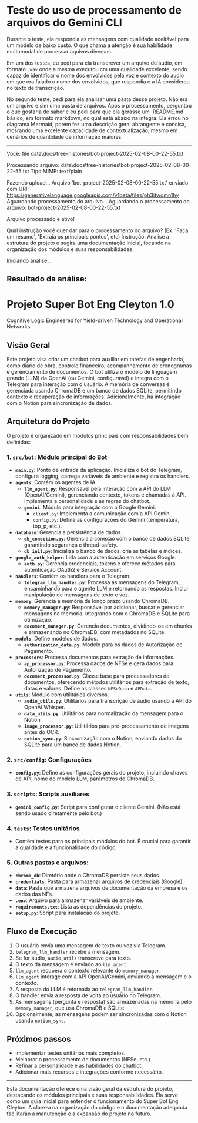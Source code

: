 # Teste do uso de processamento de arquivos do Gemini CLI

Durante o teste, ela respondia as mensagens com qualidade aceitável para um modelo de baixo custo. O que chama a atenção é sua habilidade multomodal de processar aquivos diversos. 

Em um dos testes, eu pedi para ela transcrever um arquivo de áudio, em formato `.wav` onde a mesma executou cm uma qualidade excelente, sendo capaz de identificar o nome dos envolvidos pela voz e contexto do audio em que era falado o nome dos envolvidos, que respondia e a IA considerou no texto de transcrição.

No segundo teste, pedi para ela analisar uma pasta desse projeto. Não era um arquivo e sim uma pasta de arquivos. Após o processamento, perguntou o que gostaria de saber e eu pedi para que ela gerasse um ´README.md` básico, em formato markdown, no qual está abaixo na íntegra. Ela errou no diagrama Mermaid, porém fez uma descrição geral abrangente e concisa, mosrando uma excelente capacidade de contextualização, mesmo em cenários de quantidade de informação maiores.

---
Você: file data\docs\tree-histories\bot-project-2025-02-08-00-22-55.txt

Processando arquivo: data\docs\tree-histories\bot-project-2025-02-08-00-22-55.txt
Tipo MIME: text/plain

Fazendo upload...
Arquivo 'bot-project-2025-02-08-00-22-55.txt' enviado com URI: https://generativelanguage.googleapis.com/v1beta/files/ph3itwomn1hy
Aguardando processamento do arquivo...
Aguardando o processamento do arquivo: bot-project-2025-02-08-00-22-55.txt

Arquivo processado e ativo!

Qual instrução você quer dar para o processamento do arquivo?
(Ex: 'Faça um resumo', 'Extraia os principais pontos', etc)
Instrução: Analise a estrutura do projeto e sugira uma documentação inicial, focando na organização dos módulos e suas responsabilidades

Iniciando análise...

Resultado da análise:
----------------------------------------------------------------------------------------------------
# Projeto Super Bot Eng Cleyton 1.0

Cognitive Logic Engineered for Yield-driven Technology and Operational Networks

## Visão Geral

Este projeto visa criar um chatbot para auxiliar em tarefas de engenharia, como diário de obra, controle financeiro, acompanhamento de cronogramas e gerenciamento de documentos.  O bot utiliza o modelo de linguagem grande (LLM) da OpenAI (ou Gemini, configurável) e integra com o Telegram para interação com o usuário. A memória de conversas é gerenciada usando ChromaDB e um banco de dados SQLite, permitindo contexto e recuperação de informações.  Adicionalmente, há integração com o Notion para sincronização de dados.


## Arquitetura do Projeto

O projeto é organizado em módulos principais com responsabilidades bem definidas:

### 1. `src/bot`:  Módulo principal do Bot

- **`main.py`**: Ponto de entrada da aplicação. Inicializa o bot do Telegram, configura logging, carrega variáveis de ambiente e registra os handlers.
- **`agents`**: Contém os agentes de IA.
    - **`llm_agent.py`**: Responsável pela interação com a API do LLM (OpenAI/Gemini), gerenciando contexto, tokens e chamadas à API. Implementa a personalidade e as regras do chatbot.
    - **`gemini`**:  Módulo para integração com o Google Gemini.
        - `client.py`: Implementa a comunicação com a API Gemini.
        - `config.py`: Define as configurações do Gemini (temperatura, top_p, etc.).
- **`database`**: Gerencia a persistência de dados.
    - **`db_conection.py`**: Gerencia a conexão com o banco de dados SQLite, garantindo segurança e thread-safety.
    - **`db_init.py`**: Inicializa o banco de dados, cria as tabelas e índices.
- **`google_auth_helper`**:  Lida com a autenticação em serviços Google.
    - **`auth.py`**: Gerencia credenciais, tokens e oferece métodos para autenticação OAuth2 e Service Account.
- **`handlers`**: Contém os handlers para o Telegram.
    - **`telegram_llm_handler.py`**: Processa as mensagens do Telegram, encaminhando para o agente LLM e retornando as respostas. Inclui manipulação de mensagens de texto e voz.
- **`memory`**: Gerencia a memória de longo prazo usando ChromaDB.
    - **`memory_manager.py`**:  Responsável por adicionar, buscar e gerenciar mensagens na memória, integrando com o ChromaDB e SQLite para otimização.
    - **`document_manager.py`**: Gerencia documentos, dividindo-os em chunks e armazenando no ChromaDB, com metadados no SQLite.
- **`models`**: Define modelos de dados.
    - **`authorization_data.py`**: Modelo para os dados de Autorização de Pagamento.
- **`processors`**: Processa documentos para extração de informações.
    - **`ap_processor.py`**: Processa dados de NFSe e gera dados para Autorização de Pagamento.
    - **`document_processor.py`**: Classe base para processadores de documentos, oferecendo métodos utilitários para extração de texto, datas e valores. Define as classes `NFSeData` e `APData`.
- **`utils`**: Módulo com utilitários diversos.
    - **`audio_utils.py`**:  Utilitários para transcrição de áudio usando a API do OpenAI Whisper.
    - **`data_utils.py`**:  Utilitários para normalização da mensagem para o Notion
    - **`image_processor.py`**: Utilitários para pré-processamento de imagens antes do OCR.
    - **`notion_sync.py`**: Sincronização com o Notion, enviando dados do SQLite para um banco de dados Notion.

### 2. `src/config`: Configurações

- **`config.py`**: Define as configurações gerais do projeto, incluindo chaves de API, nome do modelo LLM, parâmetros do ChromaDB.

### 3. `scripts`: Scripts auxiliares

- **`gemini_config.py`**:  Script para configurar o cliente Gemini. (Não está sendo usado diretamente pelo bot.)

### 4. `tests`: Testes unitários

- Contém testes para os principais módulos do bot. É crucial para garantir a qualidade e a funcionalidade do código.

### 5. Outras pastas e arquivos:

- **`chroma_db`**: Diretório onde o ChromaDB persiste seus dados.
- **`credentials`**: Pasta para armazenar arquivos de credenciais (Google).
- **`data`**:  Pasta que armazena arquivos de documentação da empresa e os dados das NFs.
- **`.env`**: Arquivo para armazenar variáveis de ambiente.
- **`requirements.txt`**:  Lista as dependências do projeto.
- **`setup.py`**:  Script para instalação do projeto.



## Fluxo de Execução

1. O usuário envia uma mensagem de texto ou voz via Telegram.
2. `telegram_llm_handler` recebe a mensagem.
3. Se for áudio, `audio_utils` transcreve para texto.
4. O texto da mensagem é enviado ao `llm_agent`.
5. `llm_agent` recupera o contexto relevante do `memory_manager`.
6. `llm_agent` interage com a API OpenAI/Gemini, enviando a mensagem e o contexto.
7. A resposta do LLM é retornada ao `telegram_llm_handler`.
8. O handler envia a resposta de volta ao usuário no Telegram.
9. As mensagens (pergunta e resposta) são armazenadas na memória pelo `memory_manager`, que usa ChromaDB e SQLite.
10. Opcionalmente, as mensagens podem ser sincronizadas com o Notion usando `notion_sync`.

## Próximos passos

- Implementar testes unitários mais completos.
- Melhorar o processamento de documentos (NFSe, etc.)
- Refinar a personalidade e as habilidades do chatbot.
- Adicionar mais recursos e integrações conforme necessário.

---


Esta documentação oferece uma visão geral da estrutura do projeto, destacando os módulos principais e suas responsabilidades. Ela serve como um guia inicial para entender o funcionamento do Super Bot Eng Cleyton.  A clareza na organização do código e a documentação adequada facilitarão a manutenção e a expansão do projeto no futuro.
